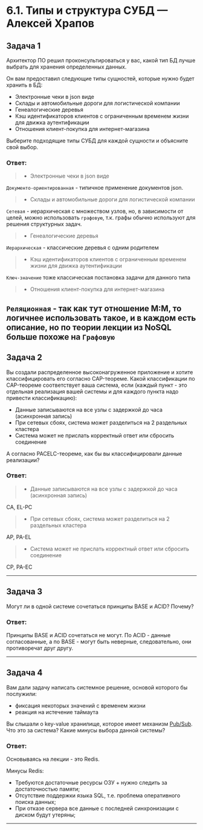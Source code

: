 # 6.1. Типы и структура СУБД — Алексей Храпов

## Задача 1

Архитектор ПО решил проконсультироваться у вас, какой тип БД 
лучше выбрать для хранения определенных данных.

Он вам предоставил следующие типы сущностей, которые нужно будет хранить в БД:

- Электронные чеки в json виде
- Склады и автомобильные дороги для логистической компании
- Генеалогические деревья
- Кэш идентификаторов клиентов с ограниченным временем жизни для движка аутентификации
- Отношения клиент-покупка для интернет-магазина

Выберите подходящие типы СУБД для каждой сущности и объясните свой выбор.

### Ответ:

>- Электронные чеки в json виде

`Документо-ориентированная` - типичное применение документов json.
>- Склады и автомобильные дороги для логистической компании

`Сетевая` - иерархическая с множеством узлов, но, в зависимости от целей, можно использовать
`графовую`, т.к. графы обычно используют для решения структурных задач.
>- Генеалогические деревья

`Иерархическая` - классические деревья с одним родителем
>- Кэш идентификаторов клиентов с ограниченным временем жизни для движка аутентификации

`Ключ-значение` тоже классическая постановка задачи для данного типа
>- Отношения клиент-покупка для интернет-магазина 

`Реляционная` - так как тут отношение М:М, то логичнее использовать такое, и в каждом есть 
описание, но по теории лекции из NoSQL больше похоже на `Графовую`
---

## Задача 2

Вы создали распределенное высоконагруженное приложение и хотите классифицировать его согласно 
CAP-теореме. Какой классификации по CAP-теореме соответствует ваша система, если 
(каждый пункт - это отдельная реализация вашей системы и для каждого пункта надо привести классификацию):

- Данные записываются на все узлы с задержкой до часа (асинхронная запись)
- При сетевых сбоях, система может разделиться на 2 раздельных кластера
- Система может не прислать корректный ответ или сбросить соединение

А согласно PACELC-теореме, как бы вы классифицировали данные реализации?

### Ответ:

>- Данные записываются на все узлы с задержкой до часа (асинхронная запись)

CA, EL-PC
>- При сетевых сбоях, система может разделиться на 2 раздельных кластера

AP, PA-EL
>- Система может не прислать корректный ответ или сбросить соединение

CP, PA-EC

---

## Задача 3

Могут ли в одной системе сочетаться принципы BASE и ACID? Почему?

### Ответ:

Принципы BASE и ACID сочетаться не могут. По ACID - данные согласованные, а по BASE - могут 
быть неверные, следовательно, они противоречат друг другу.

---

## Задача 4

Вам дали задачу написать системное решение, основой которого бы послужили:

- фиксация некоторых значений с временем жизни
- реакция на истечение таймаута

Вы слышали о key-value хранилище, которое имеет механизм [Pub/Sub](https://habr.com/ru/post/278237/). 
Что это за система? Какие минусы выбора данной системы?

### Ответ:

Основываясь на лекции - это Redis.

Минусы Redis:
- Требуются достаточные ресурсы ОЗУ + нужно следить за достаточностью памяти;
- Отсутствие поддержки языка SQL, т.е. проблема оперативного поиска данных;
- При отказе сервера все данные с последней синхронизации с диском будут утеряны;
---
